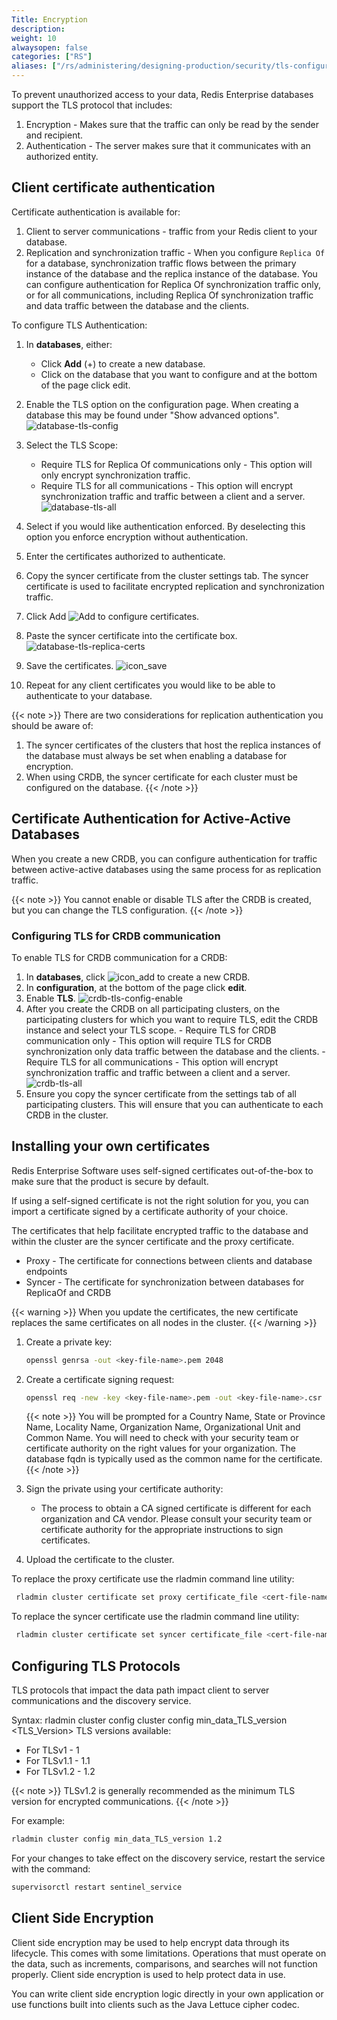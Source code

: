 ```yaml
---
Title: Encryption
description:
weight: 10
alwaysopen: false
categories: ["RS"]
aliases: ["/rs/administering/designing-production/security/tls-configuration", "/rs/administering/designing-production/security/client-connections"]
---
```

To prevent unauthorized access to your data, Redis Enterprise databases support the TLS protocol that includes:

1. Encryption - Makes sure that the traffic can only be read by the sender and recipient.
1. Authentication - The server makes sure that it communicates with an authorized entity.<!--more-->

## Client certificate authentication

Certificate authentication is available for:

1. Client to server communications - traffic from your Redis client to your database.
1. Replication and synchronization traffic - When you configure `Replica Of` for a database, synchronization traffic flows between the primary instance of the database and the replica instance of the database. You can configure authentication for Replica Of synchronization traffic only, or for all communications, including Replica Of synchronization traffic and data traffic between the database and the clients.

To configure TLS Authentication:

1. In **databases**, either:
    - Click **Add** (+) to create a new database.
    - Click on the database that you want to configure and at the bottom of the page click edit.
1. Enable the TLS option on the configuration page. When creating a database this may be found under "Show advanced options".
    ![database-tls-config](/images/rs/database-tls-config.png "Database TLS Configuration")
1. Select the TLS Scope:
    - Require TLS for Replica Of communications only - This option will only encrypt synchronization traffic.
    - Require TLS for all communications - This option will encrypt synchronization traffic and traffic between a client and a server.
    ![database-tls-all](/images/rs/database-tls-all.png "database-tls-all")

1. Select if you would like authentication enforced. By deselecting this option you enforce encryption without authentication.
1. Enter the certificates authorized to authenticate.
1. Copy the syncer certificate from the cluster settings tab. The syncer certificate is used to facilitate encrypted replication and synchronization traffic.
1. Click Add  ![Add](/images/rs/icon_add.png#no-click "Add") to configure certificates.
1. Paste the syncer certificate into the certificate box.
        ![database-tls-replica-certs](/images/rs/database-tls-replica-certs.png "Database TLS Configuration")
1. Save the certificates. ![icon_save](/images/rs/icon_save.png#no-click "Save")
1. Repeat for any client certificates you would like to be able to authenticate to your database.

{{< note >}}
There are two considerations for replication authentication you should be aware of:

1. The syncer certificates of the clusters that host the replica instances of the database must always be set when enabling a database for encryption.
2. When using CRDB, the syncer certificate for each cluster must be configured on the database.
{{< /note >}}

## Certificate Authentication for Active-Active Databases

When you create a new CRDB, you can configure authentication for traffic between active-active databases using the same process for as replication traffic.

{{< note >}}
You cannot enable or disable TLS after the CRDB is created, but you can change
the TLS configuration.
{{< /note >}}

### Configuring TLS for CRDB communication

To enable TLS for CRDB communication for a CRDB:

1. In **databases**, click ![icon_add](/images/rs/icon_add.png#no-click "Add")
    to create a new CRDB.
1. In **configuration**, at the bottom of the page click **edit**.
1. Enable **TLS**.
![crdb-tls-config-enable](/images/rs/crdb-tls-config-enable.png "crdb-tls-config-enable")
1. After you create the CRDB on all participating clusters, on the participating clusters for which you want to require TLS, edit the CRDB instance and select your TLS scope.
        - Require TLS for CRDB communication only - This option will require TLS for  CRDB synchronization only
data traffic between the database and the clients.
        - Require TLS for all communications - This option will encrypt synchronization traffic and traffic between a client and a server.   
 ![crdb-tls-all](/images/rs/crdb-tls-all.png "crdb-tls-all")
1. Ensure you copy the syncer certificate from the settings tab of all participating clusters. This will ensure that you can authenticate to each CRDB in the cluster.

## Installing your own certificates

Redis Enterprise Software uses self-signed certificates out-of-the-box to make sure that the product is secure by default.

If using a self-signed certificate is not the right solution for you, you can import a certificate signed by a certificate authority of your choice.

The certificates that help facilitate encrypted traffic to the database and within the cluster are the syncer certificate and the proxy certificate.

- Proxy - The certificate for connections between clients and database endpoints
- Syncer - The certificate for synchronization between databases for ReplicaOf and CRDB

{{< warning >}}
When you update the certificates, the new certificate replaces the same certificates on all nodes in the cluster.
{{< /warning >}}

1. Create a private key:

    ```sh
    openssl genrsa -out <key-file-name>.pem 2048
    ```

1. Create a certificate signing request:

    ```sh
    openssl req -new -key <key-file-name>.pem -out <key-file-name>.csr
    ```

    {{< note >}}
You will be prompted for a Country Name, State or Province Name, Locality Name, Organization Name, Organizational Unit and Common Name. You will need to check with your security team or certificate authority on the right values for your organization. The database fqdn is typically used as the common name for the certificate.
    {{< /note >}}

1. Sign the private using your certificate authority:

    - The process to obtain a CA signed certificate is different for each organization and CA vendor. Please consult your security team or certificate authority for the appropriate instructions to sign certificates.

1. Upload the certificate to the cluster.

To replace the proxy certificate use the rladmin command line utility:

```sh
 rladmin cluster certificate set proxy certificate_file <cert-file-name>.pem key_file <key-file-name>.pem
```

To replace the syncer certificate use the rladmin command line utility:

```sh
 rladmin cluster certificate set syncer certificate_file <cert-file-name>.pem key_file <key-file-name>.pem
```

## Configuring TLS Protocols

TLS protocols that impact the data path impact client to server communications and the discovery service.  

Syntax: rladmin cluster config cluster config min_data_TLS_version <TLS_Version>
TLS versions available:

- For TLSv1 - 1
- For TLSv1.1 - 1.1
- For TLSv1.2 - 1.2

{{< note >}}
TLSv1.2 is generally recommended as the minimum TLS version for encrypted communications.
{{< /note >}}

For example:

```sh
rladmin cluster config min_data_TLS_version 1.2
```

For your changes to take effect on the discovery service, restart the service with the command:

```sh
supervisorctl restart sentinel_service
```

## Client Side Encryption

Client side encryption may be used to help encrypt data through its lifecycle. This comes with some limitations. Operations that must operate on the data, such as increments, comparisons, and searches will not function properly. Client side encryption is used to help protect data in use.

You can write client side encryption logic directly in your own application or use functions built into clients such as the Java Lettuce cipher codec.
